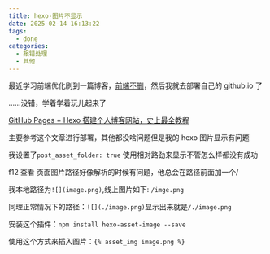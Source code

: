 ```yaml
---
title: hexo-图片不显示
date: 2025-02-14 16:13:22
tags:
  - done
categories:
  - 报错处理
  - 其他
---
```


最近学习前端优化刷到一篇博客，[前端不删](https://godbasin.github.io/front-end-playground/front-end-work/front-end-days/a-book-with-one-story.html#%E8%BD%AC%E5%9C%BA%E7%94%B5%E5%AD%90%E4%B9%A6)，然后我就去部署自己的 github.io 了

……没错，学着学着玩儿起来了

[GitHub Pages + Hexo 搭建个人博客网站，史上最全教程](https://blog.csdn.net/yaorongke/article/details/119089190)

主要参考这个文章进行部署，其他都没啥问题但是我的 hexo 图片显示有问题

我设置了`post_asset_folder: true` 使用相对路劲来显示不管怎么样都没有成功

f12 查看 页面图片路径好像解析的时候有问题，他总会在路径前面加一个/

我本地路径为`![](image.png)`,线上图片如下: `/imge.png`

同理正常情况下的路径：`![](./image.png)`显示出来就是`/./image.png`

安装这个插件：`npm install hexo-asset-image --save`

使用这个方式来插入图片：`{% asset_img image.png %}`
